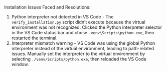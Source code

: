 Installation Issues Faced and Resolutions:

1) Python interpreter not detected in VS Code - The `verify_installation.py` script didn’t execute because the virtual environment was not recognized. 
Clicked the Python interpreter selector in the VS Code status bar  and chose `.venv\Scripts\python.exe`, then restarted the terminal.
2) Interpreter mismatch warning - VS Code was using the global Python interpreter instead of the virtual environment, leading to path-related issues. 
Manually set the interpreter to the virtual environment by selecting `./venv/Scripts/python.exe`, then reloaded the VS Code window.
